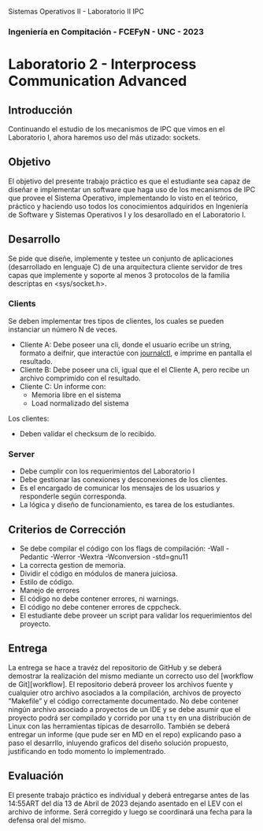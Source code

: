 Sistemas Operativos II - Laboratorio II IPC
###  Ingeniería en Compitación - FCEFyN - UNC - 2023
# Laboratorio 2 - Interprocess Communication Advanced

## Introducción
Continuando el estudio de los mecanismos de IPC que vimos en el Laboratorio I, ahora haremos uso del más utizado: sockets.

## Objetivo
El objetivo del presente trabajo práctico es que el estudiante sea capaz de diseñar e implementar un software que haga uso de los mecanismos de IPC que provee el Sistema Operativo, implementando lo visto en el teórico, práctico y haciendo uso todos los conocimientos adquiridos en Ingeniería de Software y Sistemas Operativos I y los desarollado en el Laboratorio I.

## Desarrollo
Se pide que diseñe, implemente y testee un conjunto de aplicaciones (desarrollado en lenguaje C) de una arquitectura cliente servidor de tres capas que implemente y soporte al menos 3 protocolos de la familia descriptas en  <sys/socket.h>.

### Clients
Se deben implementar tres tipos de clientes, los cuales se pueden instanciar un número N de veces.
- Cliente A: Debe poseer una cli, donde el usuario ecribe un string, formato a deifnir, que interactúe con [journalctl][jctrl], e imprime en pantalla el resultado.
- Cliente B: Debe poseer una cli, igual que el el Cliente A, pero recibe un archivo comprimido con el resultado.
- Cliente C: Un informe con: 
  - Memoria libre en el sistema
  - Load normalizado del sistema

Los clientes:
- Deben validar el checksum de lo recibido.

### Server
- Debe cumplir con los requerimientos del Laboratorio I 
- Debe gestionar las conexiones y desconexiones de los clientes. 
- Es el encargado de comunicar los mensajes de los usuarios y responderle según corresponda.
- La lógica y diseño de funcionamiento, es tarea de los estudiantes.

## Criterios de Corrección
- Se debe compilar el código con los flags de compilación: 
     -Wall -Pedantic -Werror -Wextra -Wconversion -std=gnu11
- La correcta gestion de memoria.
- Dividir el código en módulos de manera juiciosa.
- Estilo de código.
- Manejo de errores
- El código no debe contener errores, ni warnings.
- El código no debe contener errores de cppcheck.
- El estudiante debe proveer un script para validar los requerimientos del proyecto.

## Entrega

La entrega se hace a travéz del repositorio de GitHub y se deberá demostrar la realización del mismo mediante un correcto uso del [workflow de Git][workflow]. El repositorio deberá proveer los archivos fuente y cualquier otro archivo asociados a la compilación, archivos  de  proyecto  ”Makefile”  y  el  código correctamente documentado. No debe contener ningún archivo asociado a proyectos de un IDE y se debe asumir que el proyecto podrá ser compilado y corrido por una `tty` en una distribución de Linux con las herramientas típicas de desarrollo. También se deberá entregar un informe (que pude ser en MD en el repo) explicando paso a paso el desarrllo, inluyendo graficos del diseño solución propuesto, justificando en todo momento lo implementrado.

## Evaluación
El presente trabajo práctico es individual y deberá entregarse antes de las 14:55ART del día 13 de Abril de 2023 dejando asentado en el LEV con el archivo de informe. Será corregido y luego se coordinará una fecha para la defensa oral del mismo.



[jctrl]: https://www.man7.org/linux/man-pages/man1/journalctl.1.html
